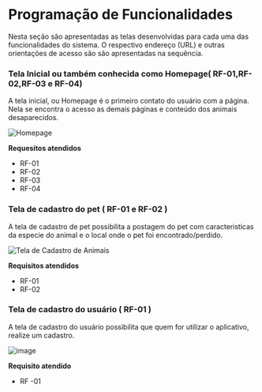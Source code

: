 # Programação de Funcionalidades

Nesta seção são apresentadas as telas desenvolvidas para cada uma das funcionalidades 
do sistema. O respectivo endereço (URL) e outras orientações de acesso são são 
apresentadas na sequência.

### Tela Inicial ou também conhecida como Homepage( RF-01,RF-02,RF-03 e RF-04)
A tela inicial, ou Homepage é o primeiro contato do usuário com a página. Nela se encontra o acesso as demais páginas e conteúdo dos animais desaparecidos.

![Homepage](https://user-images.githubusercontent.com/41563209/173259878-58c1a5a9-b841-4035-a7a5-e8fcb472b9c2.png)


**Requesitos atendidos**
- RF-01
- RF-02
- RF-03
- RF-04

### Tela de cadastro do pet ( RF-01 e RF-02  )

A tela de cadastro de pet possibilita a postagem do pet com caracteristicas da especie do animal  e o local onde o pet foi encontrado/perdido.

![Tela de Cadastro de Animais](https://user-images.githubusercontent.com/79429140/169433500-2d8231ee-2ef1-4abf-9399-ee26e9ce2b2f.png)


**Requisitos atendidos**
- RF-01
- RF-02


### Tela de cadastro do usuário ( RF-01  )

 A tela de cadastro do usuário possibilita que quem for utilizar o aplicativo, realize um cadastro.
 
![image](https://user-images.githubusercontent.com/96542702/173259118-7b42fe2a-ad04-4ea8-bf71-0a3a606ba246.png)

**Requisito atendido**

- RF -01





